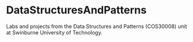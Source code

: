 DataStructuresAndPatterns
=========================

Labs and projects from the Data Structures and Patterns (COS30008) unit at Swinburne University of Technology.
